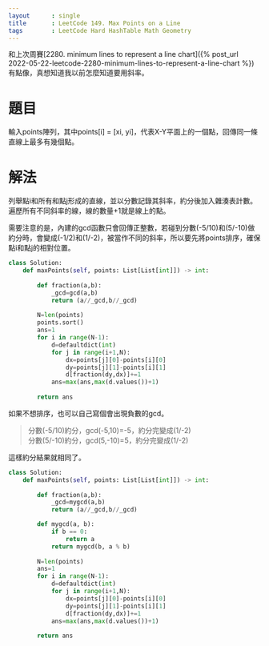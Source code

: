 ```yaml
--- 
layout      : single
title       : LeetCode 149. Max Points on a Line
tags        : LeetCode Hard HashTable Math Geometry
---
```

和上次周賽[2280. minimum lines to represent a line chart]({% post_url 2022-05-22-leetcode-2280-minimum-lines-to-represent-a-line-chart %})有點像，真想知道我以前怎麼知道要用斜率。

# 題目
輸入points陣列，其中points[i] = [xi, yi]，代表X-Y平面上的一個點，回傳同一條直線上最多有幾個點。

# 解法
列舉點i和所有和點j形成的直線，並以分數記錄其斜率，約分後加入雜湊表計數。遍歷所有不同斜率的線，線的數量+1就是線上的點。  

需要注意的是，內建的gcd函數只會回傳正整數，若碰到分數(-5/10)和(5/-10)做約分時，會變成(-1/2)和(1/-2)，被當作不同的斜率，所以要先將points排序，確保點i和點j的相對位置。

```python
class Solution:
    def maxPoints(self, points: List[List[int]]) -> int:
        
        def fraction(a,b):
            _gcd=gcd(a,b)
            return (a//_gcd,b//_gcd)
        
        N=len(points)
        points.sort()
        ans=1
        for i in range(N-1):
            d=defaultdict(int)
            for j in range(i+1,N):
                dx=points[j][0]-points[i][0]
                dy=points[j][1]-points[i][1]
                d[fraction(dy,dx)]+=1
            ans=max(ans,max(d.values())+1)
                
        return ans
```

如果不想排序，也可以自己寫個會出現負數的gcd。  
> 分數(-5/10)約分，gcd(-5,10)=-5，約分完變成(1/-2)  
> 分數(5/-10)約分，gcd(5,-10)=5，約分完變成(1/-2)  

這樣約分結果就相同了。

```python
class Solution:
    def maxPoints(self, points: List[List[int]]) -> int:
        
        def fraction(a,b):
            _gcd=mygcd(a,b)
            return (a//_gcd,b//_gcd)

        def mygcd(a, b):
            if b == 0:
                return a
            return mygcd(b, a % b)
        
        N=len(points)
        ans=1
        for i in range(N-1):
            d=defaultdict(int)
            for j in range(i+1,N):
                dx=points[j][0]-points[i][0]
                dy=points[j][1]-points[i][1]
                d[fraction(dy,dx)]+=1
            ans=max(ans,max(d.values())+1)
                
        return ans
```
